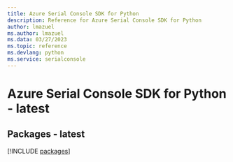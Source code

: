 ```yaml
---
title: Azure Serial Console SDK for Python
description: Reference for Azure Serial Console SDK for Python
author: lmazuel
ms.author: lmazuel
ms.data: 03/27/2023
ms.topic: reference
ms.devlang: python
ms.service: serialconsole
---
```

# Azure Serial Console SDK for Python - latest
## Packages - latest
[!INCLUDE [packages](serial-console-index.md)]